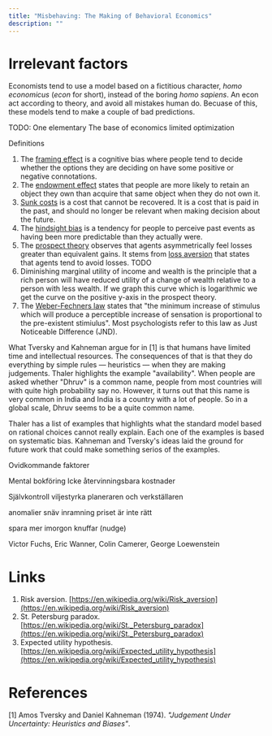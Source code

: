 ```yaml
---
title: "Misbehaving: The Making of Behavioral Economics"
description: ""
---
```


# Irrelevant factors

Economists tend to use a model based on a fictitious character, *homo economicus* (*econ* for short), instead of the boring *homo sapiens*.
An econ act according to theory, and avoid all mistakes human do.
Becuase of this, these models tend to make a couple of bad predictions.

TODO:
One elementary
The base of economics
limited optimization

Definitions

1. The [framing effect](https://en.wikipedia.org/wiki/Framing_effect_(psychology)) is a cognitive bias where people tend to decide whether the options they are deciding on have some positive or negative connotations.
2. The [endowment effect](https://en.wikipedia.org/wiki/Endowment_effect) states that people are more likely to retain an object they own than acquire that same object when they do not own it.
3. [Sunk costs](https://en.wikipedia.org/wiki/Sunk_cost) is a cost that cannot be recovered. It is a cost that is paid in the past, and should no longer be relevant when making decision about the future.
4. The [hindsight bias](https://en.wikipedia.org/wiki/Hindsight_bias) is a tendency for people to perceive past events as having been more predictable than they actually were.
5. The [prospect theory](https://en.wikipedia.org/wiki/Prospect_theory) observes that agents asymmetrically feel losses greater than equivalent gains. It stems from [loss aversion](https://en.wikipedia.org/wiki/Loss_aversion) that states that agents tend to avoid losses. TODO
6. Diminishing marginal utility of income and wealth is the principle that a rich person will have reduced utility of a change of wealth relative to a person with less wealth. If we graph this curve which is logarithmic we get the curve on the positive y-axis in the prospect theory.
7. The [Weber-Fechners law](https://en.wikipedia.org/wiki/Weber%E2%80%93Fechner_law) states that "the minimum increase of stimulus which will produce a perceptible increase of sensation is proportional to the pre-existent stimiulus". Most psychologists refer to this law as Just Noticeable Difference (JND).


What Tversky and Kahneman argue for in [1] is that humans have limited time and intellectual resources. The consequences of that is that they do everything by simple rules — heuristics — when they are making judgements. Thaler highlights the example "availability". When people are asked whether "Dhruv" is a common name, people from most countries will with quite high probability say no. However, it turns out that this name is very common in India and India is a country with a lot of people. So in a global scale, Dhruv seems to be a quite common name.

Thaler has a list of examples that highlights what the standard model based on rational choices cannot really explain. Each one of the examples is based on systematic bias. Kahneman and Tversky's ideas laid the ground for future work that could make something serios of the examples.


Ovidkommande faktorer

Mental bokföring
Icke återvinningsbara kostnader

Självkontroll
viljestyrka
planeraren och verkställaren

anomalier
snäv inramning
priset är inte rätt

spara mer imorgon
knuffar (nudge)


Victor Fuchs, Eric Wanner, Colin Camerer, George Loewenstein

# Links
1. Risk aversion. [https://en.wikipedia.org/wiki/Risk_aversion](https://en.wikipedia.org/wiki/Risk_aversion)
2. St. Petersburg paradox. [https://en.wikipedia.org/wiki/St._Petersburg_paradox](https://en.wikipedia.org/wiki/St._Petersburg_paradox)
3. Expected utility hypothesis. [https://en.wikipedia.org/wiki/Expected_utility_hypothesis](https://en.wikipedia.org/wiki/Expected_utility_hypothesis)

# References

[1] Amos Tversky and Daniel Kahneman (1974). *"Judgement Under Uncertainty: Heuristics and Biases"*.